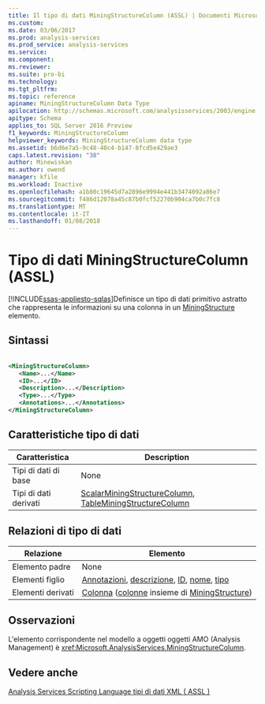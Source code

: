 ```yaml
---
title: Il tipo di dati MiningStructureColumn (ASSL) | Documenti Microsoft
ms.custom: 
ms.date: 03/06/2017
ms.prod: analysis-services
ms.prod_service: analysis-services
ms.service: 
ms.component: 
ms.reviewer: 
ms.suite: pro-bi
ms.technology: 
ms.tgt_pltfrm: 
ms.topic: reference
apiname: MiningStructureColumn Data Type
apilocation: http://schemas.microsoft.com/analysisservices/2003/engine
apitype: Schema
applies_to: SQL Server 2016 Preview
f1_keywords: MiningStructureColumn
helpviewer_keywords: MiningStructureColumn data type
ms.assetid: b6d6e7a5-9c48-40c4-b147-8fcd5e429ae3
caps.latest.revision: "38"
author: Minewiskan
ms.author: owend
manager: kfile
ms.workload: Inactive
ms.openlocfilehash: a1b80c19645d7a2896e9994e441b3474092a86e7
ms.sourcegitcommit: f486d12078a45c87b0fcf52270b904ca7b0c7fc8
ms.translationtype: MT
ms.contentlocale: it-IT
ms.lasthandoff: 01/08/2018
---
```

# <a name="miningstructurecolumn-data-type-assl"></a>Tipo di dati MiningStructureColumn (ASSL)
[!INCLUDE[ssas-appliesto-sqlas](../../../includes/ssas-appliesto-sqlas.md)]Definisce un tipo di dati primitivo astratto che rappresenta le informazioni su una colonna in un [MiningStructure](../../../analysis-services/scripting/objects/miningstructure-element-assl.md) elemento.  
  
## <a name="syntax"></a>Sintassi  
  
```xml  
  
<MiningStructureColumn>  
   <Name>...</Name>  
   <ID>...</ID>  
   <Description>...</Description>  
   <Type>...</Type>  
   <Annotations>...</Annotations>  
</MiningStructureColumn>  
```  
  
## <a name="data-type-characteristics"></a>Caratteristiche tipo di dati  
  
|Caratteristica|Description|  
|--------------------|-----------------|  
|Tipi di dati di base|None|  
|Tipi di dati derivati|[ScalarMiningStructureColumn](../../../analysis-services/scripting/data-type/scalarminingstructurecolumn-data-type-assl.md), [TableMiningStructureColumn](../../../analysis-services/scripting/data-type/tableminingstructurecolumn-data-type-assl.md)|  
  
## <a name="data-type-relationships"></a>Relazioni di tipo di dati  
  
|Relazione|Elemento|  
|------------------|-------------|  
|Elemento padre|None|  
|Elementi figlio|[Annotazioni](../../../analysis-services/scripting/collections/annotations-element-assl.md), [descrizione](../../../analysis-services/scripting/properties/description-element-assl.md), [ID](../../../analysis-services/scripting/properties/id-element-assl.md), [nome](../../../analysis-services/scripting/properties/name-element-assl.md), [tipo](../../../analysis-services/scripting/properties/type-element-miningstructurecolumn-assl.md)|  
|Elementi derivati|[Colonna](../../../analysis-services/scripting/objects/column-element-assl.md) ([colonne](../../../analysis-services/scripting/collections/columns-element-assl.md) insieme di [MiningStructure](../../../analysis-services/scripting/objects/miningstructure-element-assl.md))|  
  
## <a name="remarks"></a>Osservazioni  
 L'elemento corrispondente nel modello a oggetti oggetti AMO (Analysis Management) è <xref:Microsoft.AnalysisServices.MiningStructureColumn>.  
  
## <a name="see-also"></a>Vedere anche  
 [Analysis Services Scripting Language tipi di dati XML &#40; ASSL &#41;](../../../analysis-services/scripting/data-type/analysis-services-scripting-language-xml-data-types-assl.md)  
  
  
